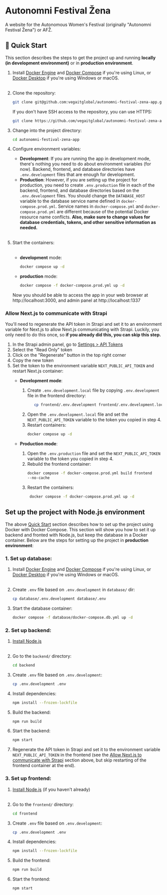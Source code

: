 # Autonomni Festival Žena

A website for the Autonomous Women's Festival (originally "Autonomni Festival
Žena") or AFŽ.

## 🚀 Quick Start

This section describes the steps to get the project up and running **locally (in
development environment)** or in **production environment**.

1. Install [Docker Engine](https://docs.docker.com/engine/) and
   [Docker Compose](https://docs.docker.com/compose/) if you're using
   Linux, or [Docker Desktop](https://docs.docker.com/desktop/) if you're
   using Windows or macOS.
   <br/><br/>

2. Clone the repository:

   ```bash
   git clone git@github.com:vegaitglobal/autonomni-festival-zena-app.git
   ```

   If you don't have SSH access to the repository, you can use HTTPS:

    ```bash
    git clone https://github.com/vegaitglobal/autonomni-festival-zena-app.git
    ```
3. Change into the project directory:

   ```bash
   cd autonomni-festival-zena-app
   ```

4. Configure environment variables:
    - **Development**: If you are running the app in development mode, there's
      nothing you need to do about environment variables (for now). Backend,
      frontend, and database directories have `.env.development` files that are
      enough for development.
    - **Production**: However, if you are setting up the project for production,
      you need to create `.env.production` file in each of the backend,
      frontend, and database directories based on the `.env.development` files.
      You should change the `DATABASE_HOST` variable to the database service
      name defined in `docker-compose.prod.yml`. Service names in
      `docker-compose.yml` and `docker-compose.prod.yml` are different because
      of the potential Docker resource name conflicts. **Also, make sure to
      change values for database credentials, tokens, and other sensitive
      information as needed.**
      <br/><br/>

5. Start the containers:
   <br/><br/>
    - **development** mode:
       ```bash
       docker compose up -d
       ```
    - **production** mode:
        ```bash
        docker compose -f docker-compose.prod.yml up -d
        ```

   Now you should be able to access the app in your web browser
   at http://localhost:3000, and admin panel at http://localhost:1337

### Allow Next.js to communicate with Strapi

You'll need to regenerate the API token in Strapi and set it to an environment
variable for Next.js to allow Next.js communicating with Strapi. Luckily, you
only need to do this once, so **if you already did this, you can skip this
step.**

1. In the Strapi admin panel, go to
   [Settings > API Tokens](http://localhost:1337/admin/settings/api-tokens)
2. Select the "Read Only" token
3. Click on the "Regenerate" button in the top right corner
4. Copy the new token
5. Set the token to the environment variable `NEXT_PUBLIC_API_TOKEN` and restart
   Next.js container:
    - **Development mode**:
        1. Create `.env.development.local` file by copying `.env.development`
           file in the frontend directory:
           ```bash
              cp frontend/.env.development frontend/.env.development.local
              ```
        2. Open the `.env.development.local` file and set the
           `NEXT_PUBLIC_API_TOKEN` variable to the token you copied in step 4.
        3. Restart containers:
           ```bash
           docker compose up -d
           ```

    - **Production mode**:
        1. Open the `.env.production` file and set the
           `NEXT_PUBLIC_API_TOKEN`
           variable to the token you copied in step 4.
        2. Rebuild the frontend container:
           ```bash
           docker compose -f docker-compose.prod.yml build frontend
           --no-cache
           ```
        3. Restart the containers:
           ```bash
            docker compose -f docker-compose.prod.yml up -d
           ```

## Set up the project with Node.js environment

The above [Quick Start](#-quick-start) section describes how to set up the
project using Docker with Docker Compose. This section will show you how to set
it up backend and fronted with Node.js, but keep the database in a Docker
container. Below are the steps for setting up the project in **production
environment**:

### 1. Set up database:

1. Install [Docker Engine](https://docs.docker.com/engine/) and
   [Docker Compose](https://docs.docker.com/compose/) if you're using
   Linux, or [Docker Desktop](https://docs.docker.com/desktop/) if you're
   using Windows or macOS.
   <br/><br/>

2. Create `.env` file based on `.env.development` in `database/` dir:
   ```bash
   cp database/.env.development database/.env
   ```

3. Start the database container:
   ```bash
   docker compose -f database/docker-compose.db.yml up -d
   ```

### 2. Set up backend:

1. [Install Node.js](https://nodejs.org/en/download)
   <br/><br/>

2. Go to the `backend/` directory:
   ```bash
   cd backend
   ```

3. Create `.env` file based on `.env.development`:
   ```bash
   cp .env.development .env
   ```

4. Install dependencies:
   ```bash
   npm install --frozen-lockfile
   ```

5. Build the backend:
   ```bash
   npm run build
   ```

6. Start the backend:

   ```bash
   npm start
   ```

7. Regenerate the API token in Strapi and set it to the environment variable
   `NEXT_PUBLIC_API_TOKEN` in the frontend (see the
   [Allow Next.js to communicate with Strapi](#allow-nextjs-to-communicate-with-strapi)
   section above, but skip restarting of the frontend container at the end).

### 3. Set up frontend:

1. [Install Node.js](https://nodejs.org/en/download) (if you haven't already)
   <br/><br/>

2. Go to the `frontend/` directory:
   ```bash
   cd frontend
   ```

3. Create `.env` file based on `.env.development`:
   ```bash
   cp .env.development .env
   ```

4. Install dependencies:
   ```bash
   npm install --frozen-lockfile
   ```
   
5. Build the frontend:
   ```bash
   npm run build
   ```

6. Start the frontend:
   ```bash
   npm start
   ```
